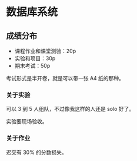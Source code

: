 # 数据库系统

## 成绩分布

- 课程作业和课堂测验：20p
- 实验和项目：30p
- 期末考试：50p

考试形式是半开卷，就是可以带一张 A4 纸的那种。

### 关于实验

可以 3 到 5 人组队，不过像我这样的人还是 solo 好了。

实验要现场验收。

### 关于作业

迟交有 30% 的分数损失。
